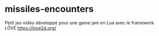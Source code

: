# missiles-encounters
Petit jeu vidéo développé pour une game jam en Lua avec le framework LÖVE https://love2d.org/
